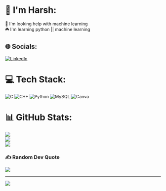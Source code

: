 # 💫 I'm Harsh:
🤝 I'm looking help with machine learning <br>☘️ I'm learning python || machine learning 


## 🌐 Socials:
[![LinkedIn](https://img.shields.io/badge/LinkedIn-%230077B5.svg?logo=linkedin&logoColor=white)](https://linkedin.com/in/https://www.linkedin.com/in/harsh-kumar-214161295/overlay/about-this-profile/) 

# 💻 Tech Stack:
![C](https://img.shields.io/badge/c-%2300599C.svg?style=for-the-badge&logo=c&logoColor=white) ![C++](https://img.shields.io/badge/c++-%2300599C.svg?style=for-the-badge&logo=c%2B%2B&logoColor=white) ![Python](https://img.shields.io/badge/python-3670A0?style=for-the-badge&logo=python&logoColor=ffdd54) ![MySQL](https://img.shields.io/badge/mysql-4479A1.svg?style=for-the-badge&logo=mysql&logoColor=white) ![Canva](https://img.shields.io/badge/Canva-%2300C4CC.svg?style=for-the-badge&logo=Canva&logoColor=white)
# 📊 GitHub Stats:
![](https://github-readme-stats.vercel.app/api?username=Harshkr4227&theme=radical&hide_border=false&include_all_commits=false&count_private=false)<br/>
![](https://github-readme-streak-stats.herokuapp.com/?user=Harshkr4227&theme=radical&hide_border=false)<br/>
![](https://github-readme-stats.vercel.app/api/top-langs/?username=Harshkr4227&theme=radical&hide_border=false&include_all_commits=false&count_private=false&layout=compact)

### ✍️ Random Dev Quote
![](https://quotes-github-readme.vercel.app/api?type=horizontal&theme=radical)

---
[![](https://visitcount.itsvg.in/api?id=Harshkr4227&icon=0&color=0)](https://visitcount.itsvg.in)

<!-- Proudly created with GPRM ( https://gprm.itsvg.in ) -->
